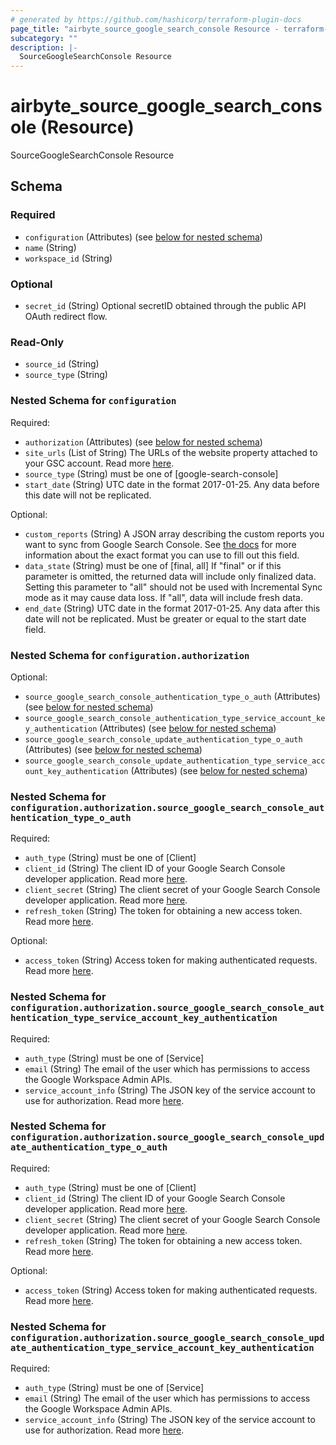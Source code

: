 ```yaml
---
# generated by https://github.com/hashicorp/terraform-plugin-docs
page_title: "airbyte_source_google_search_console Resource - terraform-provider-airbyte"
subcategory: ""
description: |-
  SourceGoogleSearchConsole Resource
---
```


# airbyte_source_google_search_console (Resource)

SourceGoogleSearchConsole Resource



<!-- schema generated by tfplugindocs -->
## Schema

### Required

- `configuration` (Attributes) (see [below for nested schema](#nestedatt--configuration))
- `name` (String)
- `workspace_id` (String)

### Optional

- `secret_id` (String) Optional secretID obtained through the public API OAuth redirect flow.

### Read-Only

- `source_id` (String)
- `source_type` (String)

<a id="nestedatt--configuration"></a>
### Nested Schema for `configuration`

Required:

- `authorization` (Attributes) (see [below for nested schema](#nestedatt--configuration--authorization))
- `site_urls` (List of String) The URLs of the website property attached to your GSC account. Read more <a href="https://support.google.com/webmasters/answer/34592?hl=en">here</a>.
- `source_type` (String) must be one of [google-search-console]
- `start_date` (String) UTC date in the format 2017-01-25. Any data before this date will not be replicated.

Optional:

- `custom_reports` (String) A JSON array describing the custom reports you want to sync from Google Search Console. See <a href="https://docs.airbyte.com/integrations/sources/google-search-console#step-2-set-up-the-google-search-console-connector-in-airbyte">the docs</a> for more information about the exact format you can use to fill out this field.
- `data_state` (String) must be one of [final, all]
If "final" or if this parameter is omitted, the returned data will include only finalized data. Setting this parameter to "all" should not be used with Incremental Sync mode as it may cause data loss. If "all", data will include fresh data.
- `end_date` (String) UTC date in the format 2017-01-25. Any data after this date will not be replicated. Must be greater or equal to the start date field.

<a id="nestedatt--configuration--authorization"></a>
### Nested Schema for `configuration.authorization`

Optional:

- `source_google_search_console_authentication_type_o_auth` (Attributes) (see [below for nested schema](#nestedatt--configuration--authorization--source_google_search_console_authentication_type_o_auth))
- `source_google_search_console_authentication_type_service_account_key_authentication` (Attributes) (see [below for nested schema](#nestedatt--configuration--authorization--source_google_search_console_authentication_type_service_account_key_authentication))
- `source_google_search_console_update_authentication_type_o_auth` (Attributes) (see [below for nested schema](#nestedatt--configuration--authorization--source_google_search_console_update_authentication_type_o_auth))
- `source_google_search_console_update_authentication_type_service_account_key_authentication` (Attributes) (see [below for nested schema](#nestedatt--configuration--authorization--source_google_search_console_update_authentication_type_service_account_key_authentication))

<a id="nestedatt--configuration--authorization--source_google_search_console_authentication_type_o_auth"></a>
### Nested Schema for `configuration.authorization.source_google_search_console_authentication_type_o_auth`

Required:

- `auth_type` (String) must be one of [Client]
- `client_id` (String) The client ID of your Google Search Console developer application. Read more <a href="https://developers.google.com/webmaster-tools/v1/how-tos/authorizing">here</a>.
- `client_secret` (String) The client secret of your Google Search Console developer application. Read more <a href="https://developers.google.com/webmaster-tools/v1/how-tos/authorizing">here</a>.
- `refresh_token` (String) The token for obtaining a new access token. Read more <a href="https://developers.google.com/webmaster-tools/v1/how-tos/authorizing">here</a>.

Optional:

- `access_token` (String) Access token for making authenticated requests. Read more <a href="https://developers.google.com/webmaster-tools/v1/how-tos/authorizing">here</a>.


<a id="nestedatt--configuration--authorization--source_google_search_console_authentication_type_service_account_key_authentication"></a>
### Nested Schema for `configuration.authorization.source_google_search_console_authentication_type_service_account_key_authentication`

Required:

- `auth_type` (String) must be one of [Service]
- `email` (String) The email of the user which has permissions to access the Google Workspace Admin APIs.
- `service_account_info` (String) The JSON key of the service account to use for authorization. Read more <a href="https://cloud.google.com/iam/docs/creating-managing-service-account-keys">here</a>.


<a id="nestedatt--configuration--authorization--source_google_search_console_update_authentication_type_o_auth"></a>
### Nested Schema for `configuration.authorization.source_google_search_console_update_authentication_type_o_auth`

Required:

- `auth_type` (String) must be one of [Client]
- `client_id` (String) The client ID of your Google Search Console developer application. Read more <a href="https://developers.google.com/webmaster-tools/v1/how-tos/authorizing">here</a>.
- `client_secret` (String) The client secret of your Google Search Console developer application. Read more <a href="https://developers.google.com/webmaster-tools/v1/how-tos/authorizing">here</a>.
- `refresh_token` (String) The token for obtaining a new access token. Read more <a href="https://developers.google.com/webmaster-tools/v1/how-tos/authorizing">here</a>.

Optional:

- `access_token` (String) Access token for making authenticated requests. Read more <a href="https://developers.google.com/webmaster-tools/v1/how-tos/authorizing">here</a>.


<a id="nestedatt--configuration--authorization--source_google_search_console_update_authentication_type_service_account_key_authentication"></a>
### Nested Schema for `configuration.authorization.source_google_search_console_update_authentication_type_service_account_key_authentication`

Required:

- `auth_type` (String) must be one of [Service]
- `email` (String) The email of the user which has permissions to access the Google Workspace Admin APIs.
- `service_account_info` (String) The JSON key of the service account to use for authorization. Read more <a href="https://cloud.google.com/iam/docs/creating-managing-service-account-keys">here</a>.


